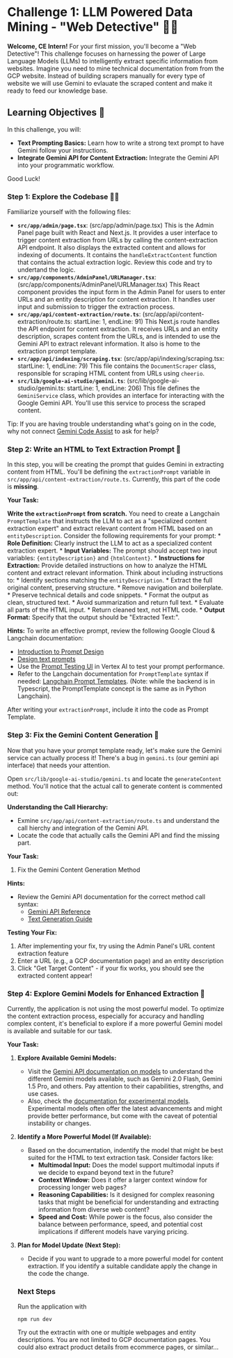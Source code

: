  # Challenge 1: LLM Powered Data Mining - "Web Detective" 🕵️‍♀️

**Welcome, CE Intern!** For your first mission, you'll become a "Web Detective"! This challenge focuses on harnessing the power of Large Language Models (LLMs) to intelligently extract specific information from websites. Imagine you need to mine technical documentation from from the GCP website. Instead of building scrapers manually for every type of website we will use Gemini to evlauate the scraped content and make it ready to feed our knowledge base.

## Learning Objectives 🎯

In this challenge, you will:

*   **Text Prompting Basics:** Learn how to write a strong text prompt to have Gemini follow your instructions.
*   **Integrate Gemini API for Content Extraction:** Integrate the Gemini API into your programmatic workflow.

Good Luck!

### Step 1: Explore the Codebase 🕵️‍♀️

Familiarize yourself with the following files:
*   **`src/app/admin/page.tsx`**: (src/app/admin/page.tsx) This is the Admin Panel page built with React and Next.js. It provides a user interface to trigger content extraction from URLs by calling the content-extraction API endpoint. It also displays the extracted content and allows for indexing of documents. It contains the `handleExtractContent` function that contains the actual extraction logic. Review this code and try to undertand the logic.
*   **`src/app/components/AdminPanel/URLManager.tsx`**: (src/app/components/AdminPanel/URLManager.tsx) This React component provides the input form in the Admin Panel for users to enter URLs and an entity description for content extraction. It handles user input and submission to trigger the extraction process.
*   **`src/app/api/content-extraction/route.ts`**: (src/app/api/content-extraction/route.ts: startLine: 1, endLine: 91) This Next.js route handles the API endpoint for content extraction. It receives URLs and an entity description, scrapes content from the URLs, and is intended to use the Gemini API to extract relevant information. It also is home to the extraction prompt template.
*   **`src/app/api/indexing/scraping.tsx`**: (src/app/api/indexing/scraping.tsx: startLine: 1, endLine: 79) This file contains the `DocumentScraper` class, responsible for scraping HTML content from URLs using `cheerio`.
*   **`src/lib/google-ai-studio/gemini.ts`**: (src/lib/google-ai-studio/gemini.ts: startLine: 1, endLine: 206) This file defines the `GeminiService` class, which provides an interface for interacting with the Google Gemini API. You'll use this service to process the scraped content.

Tip: If you are having trouble understanding what's going on in the code, why not connect [Gemini Code Assist](https://cloud.google.com/products/gemini/code-assist?hl=en) to ask for help?


### Step 2: Write an HTML to Text Extraction Prompt 📝

In this step, you will be creating the prompt that guides Gemini in extracting content from HTML.  You'll be defining the `extractionPrompt` variable in  `src/app/api/content-extraction/route.ts`. Currently, this part of the code is **missing**.

**Your Task:**

**Write the `extractionPrompt` from scratch.** You need to create a Langchain `PromptTemplate` that instructs the LLM to act as a "specialized content extraction expert" and extract relevant content from HTML based on an `entityDescription`.  Consider the following requirements for your prompt:
    *   **Role Definition:** Clearly instruct the LLM to act as a specialized content extraction expert.
    *   **Input Variables:**  The prompt should accept two input variables: `{entityDescription}` and `{htmlContent}`.
    *   **Instructions for Extraction:** Provide detailed instructions on how to analyze the HTML content and extract relevant information.  Think about including instructions to:
        *   Identify sections matching the `entityDescription`.
        *   Extract the full original content, preserving structure.
        *   Remove navigation and boilerplate.
        *   Preserve technical details and code snippets.
        *   Format the output as clean, structured text.
        *   Avoid summarization and return full text.
        *   Evaluate all parts of the HTML input.
        *   Return cleaned text, not HTML code.
    *   **Output Format:**  Specify that the output should be "Extracted Text:".

**Hints:**
To write an effective prompt, review the following Google Cloud & Langchain documentation:
*   [Introduction to Prompt Design](https://cloud.google.com/vertex-ai/generative-ai/docs/learn/prompts/introduction-prompt-design)
*   [Design text prompts](https://cloud.google.com/vertex-ai/generative-ai/docs/text/text-prompts)
*   Use the [Prompt Testing UI](https://console.cloud.google.com/vertex-ai/studio/freeform) in Vertex AI to test your prompt performance.
*   Refer to the Langchain documentation for `PromptTemplate` syntax if needed: [Langchain Prompt Templates](https://python.langchain.com/docs/concepts/prompt_templates/). (Note: while the backend is in Typescript, the PromptTemplate concept is the same as in Python Langchain).

After writing your `extractionPrompt`, include it into the code as Prompt Template.


### Step 3: Fix the Gemini Content Generation 🔧

Now that you have your prompt template ready, let's make sure the Gemini service can actually process it! There's a bug in `gemini.ts` (our gemini api interface) that needs your attention.

Open `src/lib/google-ai-studio/gemini.ts` and locate the `generateContent` method. You'll notice that the actual call to generate content is commented out:

**Understanding the Call Hierarchy:**
- Exmine `src/app/api/content-extraction/route.ts` and understand the call hierchy and integration of the Gemini API. 
- Locate the code that actually calls the Gemini API and find the missing part.


**Your Task:**
1. Fix the Gemini Content Generation Method

**Hints:**
- Review the Gemini API documentation for the correct method call syntax:
  - [Gemini API Reference](https://ai.google.dev/gemini-api/docs/quickstart?lang=node)
  - [Text Generation Guide](https://ai.google.dev/gemini-api/docs/text-generation?lang=node)

**Testing Your Fix:**
1. After implementing your fix, try using the Admin Panel's URL content extraction feature
2. Enter a URL (e.g., a GCP documentation page) and an entity description
3. Click "Get Target Content" - if your fix works, you should see the extracted content appear!



### Step 4: Explore Gemini Models for Enhanced Extraction 🚀

Currently, the application is not using the most powerful model. To optimize the content extraction process, especially for accuracy and handling complex content, it's beneficial to explore if a more powerful Gemini model is available and suitable for our task.

**Your Task:**

1.  **Explore Available Gemini Models:**
    *   Visit the [Gemini API documentation on models](https://ai.google.dev/gemini-api/docs/models/gemini) to understand the different Gemini models available, such as Gemini 2.0 Flash, Gemini 1.5 Pro, and others. Pay attention to their capabilities, strengths, and use cases.
    *   Also, check the [documentation for experimental models](https://ai.google.dev/gemini-api/docs/models/experimental-models). Experimental models often offer the latest advancements and might provide better performance, but come with the caveat of potential instability or changes.

2.  **Identify a More Powerful Model (If Available):**
    *   Based on the documentation, indentify the model that might be best suited for the HTML to text extraction task. Consider factors like:
        *   **Multimodal Input:** Does the model support multimodal inputs if we decide to expand beyond text in the future?
        *   **Context Window:** Does it offer a larger context window for processing longer web pages?
        *   **Reasoning Capabilities:** Is it designed for complex reasoning tasks that might be beneficial for understanding and extracting information from diverse web content?
        *   **Speed and Cost:** While power is the focus, also consider the balance between performance, speed, and potential cost implications if different models have varying pricing.

3.  **Plan for Model Update (Next Step):**
    *   Decide if you want to upgrade to a more powerful model for content extraction. If you identify a suitable candidate apply the change in the code the change.


    ### Next Steps
    Run the application with 
    ```
    npm run dev
    ```

    Try out the extractin with one or multiple webpages and entity descriptions. You are not limited to GCP documentation pages. You could also extract product details from ecommerce pages, or similar...
    